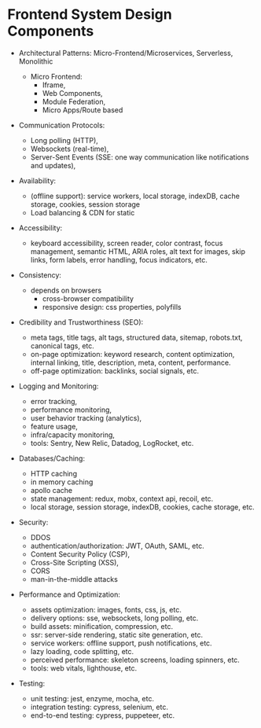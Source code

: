 # Frontend System Design Components

- Architectural Patterns: Micro-Frontend/Microservices, Serverless, Monolithic

  - Micro Frontend:
    - Iframe,
    - Web Components,
    - Module Federation,
    - Micro Apps/Route based

- Communication Protocols:

  - Long polling (HTTP),
  - Websockets (real-time),
  - Server-Sent Events (SSE: one way communication like notifications and updates),

- Availability:

  - (offline support): service workers, local storage, indexDB, cache storage, cookies, session storage
  - Load balancing & CDN for static

- Accessibility:

  - keyboard accessibility, screen reader, color contrast, focus management, semantic HTML, ARIA roles, alt text for images, skip links, form labels, error handling, focus indicators, etc.

- Consistency:

  - depends on browsers
    - cross-browser compatibility
    - responsive design: css properties, polyfills

- Credibility and Trustworthiness (SEO):

  - meta tags, title tags, alt tags, structured data, sitemap, robots.txt, canonical tags, etc.
  - on-page optimization: keyword research, content optimization, internal linking, title, description, meta, content, performance.
  - off-page optimization: backlinks, social signals, etc.

- Logging and Monitoring:

  - error tracking,
  - performance monitoring,
  - user behavior tracking (analytics),
  - feature usage,
  - infra/capacity monitoring,
  - tools: Sentry, New Relic, Datadog, LogRocket, etc.

- Databases/Caching:

  - HTTP caching
  - in memory caching
  - apollo cache
  - state management: redux, mobx, context api, recoil, etc.
  - local storage, session storage, indexDB, cookies, cache storage, etc.

- Security:

  - DDOS
  - authentication/authorization: JWT, OAuth, SAML, etc.
  - Content Security Policy (CSP),
  - Cross-Site Scripting (XSS),
  - CORS
  - man-in-the-middle attacks

- Performance and Optimization:

  - assets optimization: images, fonts, css, js, etc.
  - delivery options: sse, websockets, long polling, etc.
  - build assets: minification, compression, etc.
  - ssr: server-side rendering, static site generation, etc.
  - service workers: offline support, push notifications, etc.
  - lazy loading, code splitting, etc.
  - perceived performance: skeleton screens, loading spinners, etc.
  - tools: web vitals, lighthouse, etc.

- Testing:
  - unit testing: jest, enzyme, mocha, etc.
  - integration testing: cypress, selenium, etc.
  - end-to-end testing: cypress, puppeteer, etc.
